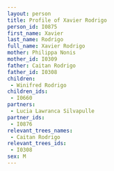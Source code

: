 ```yaml
---
layout: person
title: Profile of Xavier Rodrigo
person_id: I0875
first_name: Xavier
last_name: Rodrigo
full_name: Xavier Rodrigo
mother: Philippa Nonis
mother_id: I0309
father: Caitan Rodrigo
father_id: I0308
children:
 - Winifred Rodrigo
children_ids:
 - I0660
partners:
 - Lucia Lawranca Silvapulle
partner_ids:
 - I0876
relevant_trees_names:
 - Caitan Rodrigo
relevant_trees_ids:
 - I0308
sex: M
---
```


